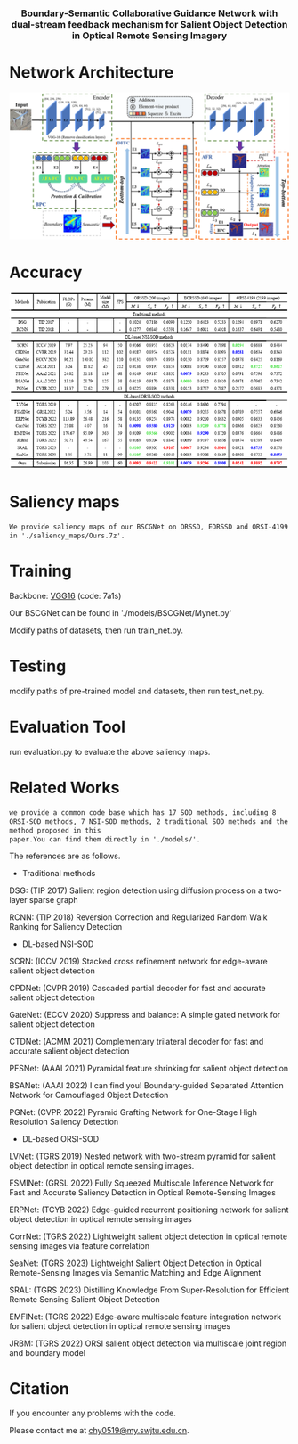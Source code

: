<p align="center">

  <h3 align="center">Boundary-Semantic Collaborative Guidance Network with dual-stream feedback mechanism for Salient Object Detection in Optical Remote Sensing Imagery</h3>

  <p align="center">
   


# Network Architecture
   <div align=center>
   <img src=https://github.com/YUHsss/BSCGNet/blob/main/image/BSCGNet.jpg>
   </div>
   
# Accuracy
   <div align=center>
   <img src=https://github.com/YUHsss/BSCGNet/blob/main/image/table.jpg>
   </div> 
   
# Saliency maps
    We provide saliency maps of our BSCGNet on ORSSD, EORSSD and ORSI-4199 in './saliency_maps/Ours.7z'.
    
# Training
Backbone: [VGG16](https://pan.baidu.com/s/1OF5tn5qqmgXRFf71HCvXaQ) (code: 7a1s)

Our BSCGNet can be found in './models/BSCGNet/Mynet.py'

Modify paths of datasets, then run train_net.py.

# Testing
modify paths of pre-trained model and datasets, then run test_net.py.

# Evaluation Tool
   run evaluation.py to evaluate the above saliency maps.
   
# Related Works
    we provide a common code base which has 17 SOD methods, including 8 ORSI-SOD methods, 7 NSI-SOD methods, 2 traditional SOD methods and the method proposed in this
    paper.You can find them directly in './models/'.
    
The references are as follows.
* Traditional methods

DSG: (TIP 2017) Salient region detection using diffusion process on a two-layer sparse graph

RCNN: (TIP 2018) Reversion Correction and Regularized Random Walk Ranking for Saliency Detection
* DL-based NSI-SOD

SCRN: (ICCV 2019) Stacked cross refinement network for edge-aware salient object detection

CPDNet: (CVPR 2019) Cascaded partial decoder for fast and accurate salient object detection

GateNet: (ECCV 2020) Suppress and balance: A simple gated network for salient object detection

CTDNet: (ACMM 2021) Complementary trilateral decoder for fast and accurate salient object detection

PFSNet: (AAAI 2021) Pyramidal feature shrinking for salient object detection

BSANet: (AAAI 2022) I can find you! Boundary-guided Separated Attention Network for Camouflaged Object Detection

PGNet: (CVPR 2022) Pyramid Grafting Network for One-Stage High Resolution Saliency Detection

* DL-based ORSI-SOD

LVNet: (TGRS 2019) Nested network with two-stream pyramid for salient object detection in optical remote sensing images. 

FSMINet: (GRSL 2022) Fully Squeezed Multiscale Inference Network for Fast and Accurate Saliency Detection in Optical Remote-Sensing Images

ERPNet: (TCYB 2022) Edge-guided recurrent positioning network for salient object detection in optical remote sensing images

CorrNet: (TGRS 2022) Lightweight salient object detection in optical remote sensing images via feature correlation

SeaNet: (TGRS 2023) Lightweight Salient Object Detection in Optical Remote-Sensing Images via Semantic Matching and Edge Alignment

SRAL: (TGRS 2023) Distilling Knowledge From Super-Resolution for Efficient Remote Sensing Salient Object Detection

EMFINet: (TGRS 2022) Edge-aware multiscale feature integration network for salient object detection in optical remote sensing images

JRBM: (TGRS 2022) ORSI salient object detection via multiscale joint region and boundary model

# Citation


If you encounter any problems with the code.

Please contact me at chy0519@my.swjtu.edu.cn.
